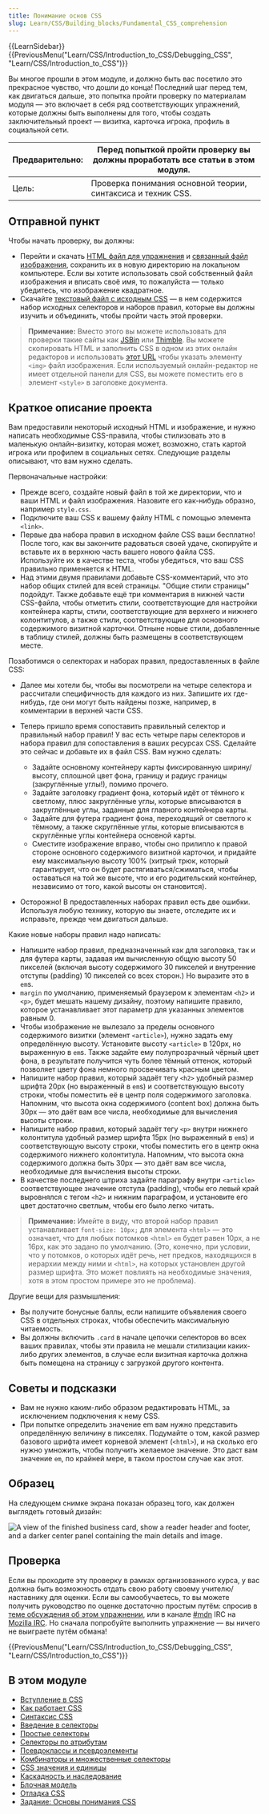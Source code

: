 ```yaml
---
title: Понимание основ CSS
slug: Learn/CSS/Building_blocks/Fundamental_CSS_comprehension
---
```


{{LearnSidebar}}{{PreviousMenu("Learn/CSS/Introduction_to_CSS/Debugging_CSS", "Learn/CSS/Introduction_to_CSS")}}

Вы многое прошли в этом модуле, и должно быть вас посетило это прекрасное чувство, что дошли до конца! Последний шаг перед тем, как двигаться дальше, это попытка пройти проверку по материалам модуля — это включает в себя ряд соответствующих упражнений, которые должны быть выполнены для того, чтобы создать заключительный проект — визитка, карточка игрока, профиль в социальной сети.

| Предварительно: | Перед попыткой пройти проверку вы должны проработать все статьи в этом модуля. |
| --------------- | ------------------------------------------------------------------------------ |
| Цель:           | Проверка понимания основной теории, синтаксиса и техник CSS.                   |

## Отправной пункт

Чтобы начать проверку, вы должны:

- Перейти и скачать [HTML файл для упражнения](https://github.com/mdn/learning-area/blob/master/css/introduction-to-css/fundamental-css-comprehension/index.html) и [связанный файл изображения](https://github.com/mdn/learning-area/blob/master/css/introduction-to-css/fundamental-css-comprehension/chris.jpg), сохранить их в новую директорию на локальном компьютере. Если вы хотите использовать свой собственный файл изображения и вписать своё имя, то пожалуйста — только убедитесь, что изображение квадратное.
- Скачайте [текстовый файл с исходным CSS](https://github.com/mdn/learning-area/blob/master/css/introduction-to-css/fundamental-css-comprehension/style-resources.txt) — в нем содержится набор исходных селекторов и наборов правил, которые вы должны изучить и объединить, чтобы пройти часть этой проверки.

> **Примечание:** Вместо этого вы можете использовать для проверки такие сайты как [JSBin](http://jsbin.com/) или [Thimble](https://thimble.mozilla.org/). Вы можете скопировать HTML и заполнить CSS в одном из этих онлайн редакторов и использовать [этот URL](https://mdn.github.io/learning-area/css/introduction-to-css/fundamental-css-comprehension/chris.jpg) чтобы указать элементу `<img>` файл изображения. Если используемый онлайн-редактор не имеет отдельной панели для CSS, вы можете поместить его в элемент `<style>` в заголовке документа.

## Краткое описание проекта

Вам предоставили некоторый исходный HTML и изображение, и нужно написать необходимые CSS-правила, чтобы стилизовать это в маленькую онлайн-визитку, которая может, возможно, стать картой игрока или профилем в социальных сетях. Следующие разделы описывают, что вам нужно сделать.

Первоначальные настройки:

- Прежде всего, создайте новый файл в той же директории, что и ваши HTML и файл изображения. Назовите его как-нибудь образно, например `style.css`.
- Подключите ваш CSS к вашему файлу HTML с помощью элемента `<link>`.
- Первые два набора правил в исходном файле CSS ваши бесплатно! После того, как вы закончите радоваться своей удаче, скопируйте и вставьте их в верхнюю часть вашего нового файла CSS. Используйте их в качестве теста, чтобы убедиться, что ваш CSS правильно применяется к HTML.
- Над этими двумя правилами добавьте CSS-комментарий, что это набор общих стилей для всей страницы. "Общие стили страницы" подойдут. Также добавьте ещё три комментария в нижней части CSS-файла, чтобы отметить стили, соответствующие для настройки контейнера карты, стили, соответствующие для верхнего и нижнего колонтитулов, а также стили, соответствующие для основного содержимого визитной карточки. Отныне новые стили, добавленные в таблицу стилей, должны быть размещены в соответствующем месте.

Позаботимся о селекторах и наборах правил, предоставленных в файле CSS:

- Далее мы хотели бы, чтобы вы посмотрели на четыре селектора и рассчитали специфичность для каждого из них. Запишите их где-нибудь, где они могут быть найдены позже, например, в комментарии в верхней части CSS.
- Теперь пришло время сопоставить правильный селектор и правильный набор правил! У вас есть четыре пары селекторов и набора правил для сопоставления в ваших ресурсах CSS. Сделайте это сейчас и добавьте их в файл CSS. Вам нужно сделать:

  - Задайте основному контейнеру карты фиксированную ширину/высоту, сплошной цвет фона, границу и радиус границы (закруглённые углы!), помимо прочего.
  - Задайте заголовку градиент фона, который идёт от тёмного к светлому, плюс закруглённые углы, которые вписываются в закруглённые углы, заданные для главного контейнера карты.
  - Задайте для футера градиент фона, переходящий от светлого к тёмному, а также скруглённые углы, которые вписываются в скруглённые углы контейнера основной карты.
  - Сместите изображение вправо, чтобы оно прилипло к правой стороне основного содержимого визитной карточки, и придайте ему максимальную высоту 100% (хитрый трюк, который гарантирует, что он будет растягиваться/сжиматься, чтобы оставаться на той же высоте, что и его родительский контейнер, независимо от того, какой высоты он становится).

- Осторожно! В предоставленных наборах правил есть две ошибки. Используя любую технику, которую вы знаете, отследите их и исправьте, прежде чем двигаться дальше.

Какие новые наборы правил надо написать:

- Напишите набор правил, предназначенный как для заголовка, так и для футера карты, задавая им вычисленную общую высоту 50 пикселей (включая высоту содержимого 30 пикселей и внутренние отступы (padding) 10 пикселей со всех сторон.) Но выразите это в `em`s.
- `margin` по умолчанию, применяемый браузером к элементам `<h2>` и `<p>`, будет мешать нашему дизайну, поэтому напишите правило, которое устанавливает этот параметр для указанных элементов равным 0.
- Чтобы изображение не вылезало за пределы основного содержимого визитки (элемент `<article>`), нужно задать ему определённую высоту. Установите высоту `<article>` в 120px, но выраженную в `em`s. Также задайте ему полупрозрачный чёрный цвет фона, в результате получится чуть более тёмный оттенок, который позволяет цвету фона немного просвечивать красным цветом.
- Напишите набор правил, который задаёт тегу `<h2>` удобный размер шрифта 20px (но выраженный в `em`s) и соответствующую высоту строки, чтобы поместить её в центр поля содержимого заголовка. Напомним, что высота окна содержимого (content box) должна быть 30px — это даёт вам все числа, необходимые для вычисления высоты строки.
- Напишите набор правил, который задаёт тегу `<p>` внутри нижнего колонтитула удобный размер шрифта 15px (но выраженный в `em`s) и соответствующую высоту строки, чтобы поместить его в центр окна содержимого нижнего колонтитула. Напомним, что высота окна содержимого должна быть 30px — это даёт вам все числа, необходимые для вычисления высоты строки.
- В качестве последнего штриха задайте параграфу внутри `<article>` соответствующее значение отступа (padding), чтобы его левый край выровнялся с тегом `<h2>` и нижним параграфом, и установите его цвет достаточно светлым, чтобы его было легко читать.

> **Примечание:** Имейте в виду, что второй набор правил устанавливает `font-size: 10px;` для элемента `<html>` — это означает, что для любых потомков `<html>` `em` будет равен 10px, а не 16px, как это задано по умолчанию. (Это, конечно, при условии, что у потомков, о которых идёт речь, нет предков, находящихся в иерархии между ними и `<html>`, на которых установлен другой размер шрифта. Это может повлиять на необходимые значения, хотя в этом простом примере это не проблема).

Другие вещи для размышления:

- Вы получите бонусные баллы, если напишите объявления своего CSS в отдельных строках, чтобы обеспечить максимальную читаемость.
- Вы должны включить `.card` в начале цепочки селекторов во всех ваших правилах, чтобы эти правила не мешали стилизации каких-либо других элементов, в случае если визитная карточка должна быть помещена на страницу с загрузкой другого контента.

## Советы и подсказки

- Вам не нужно каким-либо образом редактировать HTML, за исключением подключения к нему CSS.
- При попытке определить значение em вам нужно представить определённую величину в пикселях. Подумайте о том, какой размер базового шрифта имеет корневой элемент (`<html>`), и на сколько его нужно умножить, чтобы получить желаемое значение. Это даст вам значение `em`, по крайней мере, в таком простом случае как этот.

## Образец

На следующем снимке экрана показан образец того, как должен выглядеть готовый дизайн:

![A view of the finished business card, show a reader header and footer, and a darker center panel containing the main details and image.](business-card.png)

## Проверка

Если вы проходите эту проверку в рамках организованного курса, у вас должна быть возможность отдать свою работу своему учителю/наставнику для оценки. Если вы самообучаетесь, то вы можете получить руководство по оценке достаточно простым путём: спросив в [теме обсуждения об этом упражнении](https://discourse.mozilla.org/t/fundamental-css-comprehension-assessment/24682), или в канале [#mdn](irc://irc.mozilla.org/mdn) IRC на [Mozilla IRC](https://wiki.mozilla.org/IRC). Но сначала попробуйте выполнить упражнение — вы ничего не выиграете путём обмана!

{{PreviousMenu("Learn/CSS/Introduction_to_CSS/Debugging_CSS", "Learn/CSS/Introduction_to_CSS")}}

## В этом модуле

- [Вступление в CSS](/ru/docs/Learn/CSS/First_steps)
- [Как работает CSS](/ru/docs/Learn/CSS/First_steps/How_CSS_works)
- [Синтаксис CSS](/ru/docs/Learn/CSS/First_steps/How_CSS_is_structured)
- [Введение в селекторы](/ru/docs/Learn/CSS/Building_blocks/Selectors)
- [Простые селекторы](/ru/docs/Learn/CSS/Building_blocks/Selectors/Type_Class_and_ID_Selectors)
- [Селекторы по атрибутам](/ru/docs/Learn/CSS/Building_blocks/Selectors/Attribute_selectors)
- [Псевдоклассы и псевдоэлементы](/ru/docs/Learn/CSS/Building_blocks/Selectors/Pseudo-classes_and_pseudo-elements)
- [Комбинаторы и множественные селекторы](/ru/docs/Learn/CSS/Building_blocks/Selectors/Combinators)
- [CSS значения и единицы](/ru/docs/Learn/CSS/Building_blocks/Values_and_units)
- [Каскадность и наследование](/ru/docs/Learn/CSS/Building_blocks/Cascade_and_inheritance)
- [Блочная модель](/ru/docs/Learn/CSS/Building_blocks/The_box_model)
- [Отладка CSS](/ru/docs/Learn/CSS/Introduction_to_CSS/Debugging_CSS)
- [Задание: Основы понимания CSS](/ru/docs/Learn/CSS/Introduction_to_CSS/Fundamental_CSS_comprehension)
